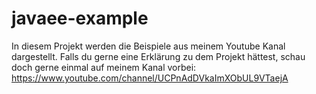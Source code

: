 # javaee-example
In diesem Projekt werden die Beispiele aus meinem Youtube Kanal dargestellt. 
Falls du gerne eine Erklärung zu dem Projekt hättest, schau doch gerne einmal auf meinem Kanal vorbei:
https://www.youtube.com/channel/UCPnAdDVkaImXObUL9VTaejA
